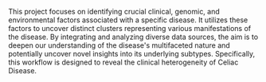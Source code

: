This project focuses on identifying crucial clinical, genomic, and environmental factors associated with a specific disease. It utilizes these factors to uncover distinct clusters representing various manifestations of the disease. By integrating and analyzing diverse data sources, the aim is to deepen our understanding of the disease's multifaceted nature and potentially uncover novel insights into its underlying subtypes. Specifically, this workflow is designed to reveal the clinical heterogeneity of Celiac Disease.
